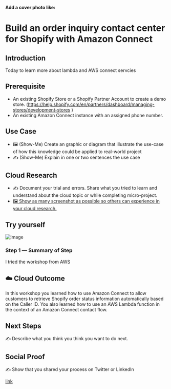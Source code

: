 **Add a cover photo like:**

# Build an order inquiry contact center for Shopify with Amazon Connect

## Introduction

Today to learn more about lambda and AWS connect servcies 

## Prerequisite

- An existing Shopify Store or a Shopify Partner Account to create a demo store. (https://help.shopify.com/en/partners/dashboard/managing-stores/development-stores )
- An existing Amazon Connect instance with an assigned phone number.
## Use Case

- 🖼️ (Show-Me) Create an graphic or diagram that illustrate the use-case of how this knowledge could be applied to real-world project
- ✍️ (Show-Me) Explain in one or two sentences the use case

## Cloud Research

- ✍️ Document your trial and errors. Share what you tried to learn and understand about the cloud topic or while completing micro-project.
- [🖼️ Show as many screenshot as possible so others can experience in your cloud research.](https://static.us-east-1.prod.workshops.aws/public/79bc89b4-84b5-4008-88b9-8ace687d29b8/static/architecturediagram.jpg)

## Try yourself
![image](https://github.com/abinshihab/100DaysofCloud/assets/22618390/1fc0e5dd-15dd-498f-a82c-a49c23440c6e)
### Step 1 — Summary of Step

I tried the workshop from AWS 

## ☁️ Cloud Outcome

In this workshop you learned how to use Amazon Connect to allow customers to retrieve Shopify order status information automatically based on the Caller ID. You also learned how to use an AWS Lambda function in the context of an Amazon Connect contact flow.
## Next Steps

✍️ Describe what you think you think you want to do next.

## Social Proof

✍️ Show that you shared your process on Twitter or LinkedIn

[link](link)
